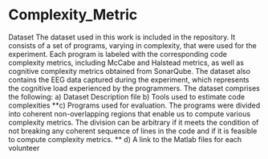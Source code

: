 # Complexity_Metric
Dataset The dataset used in this work is included in the repository. It consists of a set of programs, varying in complexity, that were used for the experiment. Each program is labeled with the corresponding code complexity metrics, including McCabe and Halstead metrics, as well as cognitive complexity metrics obtained from SonarQube. The dataset also contains the EEG data captured during the experiment, which represents the cognitive load experienced by the programmers.  The dataset comprises the following: a) Dataset Description file b) Tools used to estimate code complexities **c) Programs used for evaluation. The programs were divided into coherent non-overlapping regions that enable us to compute various complexity metrics. The division can be arbitrary if it meets the condition of not breaking any coherent sequence of lines in the code and if it is feasible to compute complexity metrics. ** d) A link to the Matlab files for each volunteer
